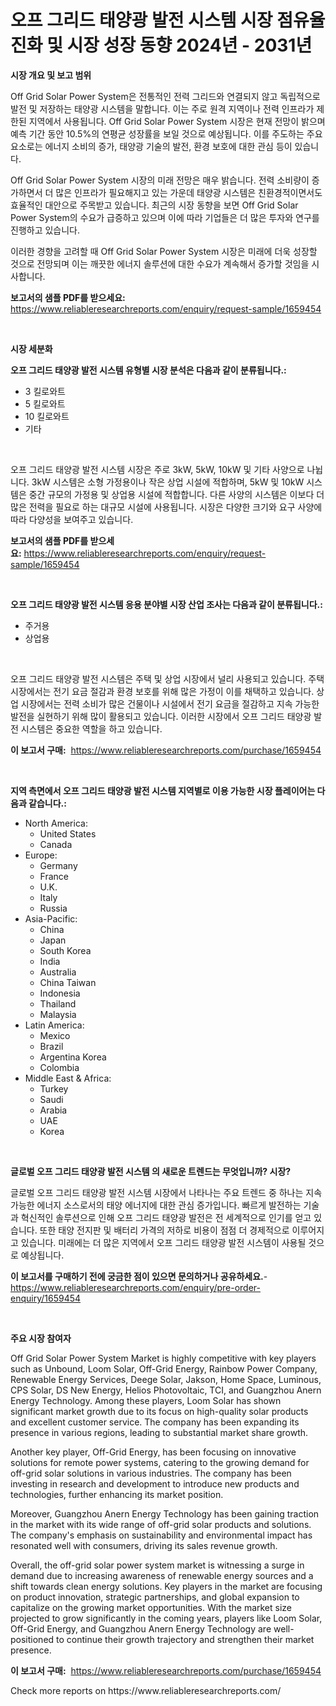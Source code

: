 <p><h1>오프 그리드 태양광 발전 시스템 시장 점유율 진화 및 시장 성장 동향 2024년 - 2031년</h1></p><p><strong>시장 개요 및 보고 범위</strong></p>
<p><p>Off Grid Solar Power System은 전통적인 전력 그리드와 연결되지 않고 독립적으로 발전 및 저장하는 태양광 시스템을 말합니다. 이는 주로 원격 지역이나 전력 인프라가 제한된 지역에서 사용됩니다. Off Grid Solar Power System 시장은 현재 전망이 밝으며 예측 기간 동안 10.5%의 연평균 성장률을 보일 것으로 예상됩니다. 이를 주도하는 주요 요소로는 에너지 소비의 증가, 태양광 기술의 발전, 환경 보호에 대한 관심 등이 있습니다.</p><p>Off Grid Solar Power System 시장의 미래 전망은 매우 밝습니다. 전력 소비량이 증가하면서 더 많은 인프라가 필요해지고 있는 가운데 태양광 시스템은 친환경적이면서도 효율적인 대안으로 주목받고 있습니다. 최근의 시장 동향을 보면 Off Grid Solar Power System의 수요가 급증하고 있으며 이에 따라 기업들은 더 많은 투자와 연구를 진행하고 있습니다.</p><p>이러한 경향을 고려할 때 Off Grid Solar Power System 시장은 미래에 더욱 성장할 것으로 전망되며 이는 깨끗한 에너지 솔루션에 대한 수요가 계속해서 증가할 것임을 시사합니다.</p></p>
<p><strong>보고서의 샘플 PDF를 받으세요:</strong> <a href="https://www.reliableresearchreports.com/enquiry/request-sample/1659454">https://www.reliableresearchreports.com/enquiry/request-sample/1659454</a></p>
<p>&nbsp;</p>
<p><strong>시장 세분화</strong></p>
<p><strong>오프 그리드 태양광 발전 시스템 유형별 시장 분석은 다음과 같이 분류됩니다.:</strong></p>
<p><ul><li>3 킬로와트</li><li>5 킬로와트</li><li>10 킬로와트</li><li>기타</li></ul></p>
<p>&nbsp;</p>
<p><p>오프 그리드 태양광 발전 시스템 시장은 주로 3kW, 5kW, 10kW 및 기타 사양으로 나뉩니다. 3kW 시스템은 소형 가정용이나 작은 상업 시설에 적합하며, 5kW 및 10kW 시스템은 중간 규모의 가정용 및 상업용 시설에 적합합니다. 다른 사양의 시스템은 이보다 더 많은 전력을 필요로 하는 대규모 시설에 사용됩니다. 시장은 다양한 크기와 요구 사양에 따라 다양성을 보여주고 있습니다.</p></p>
<p><strong>보고서의 샘플 PDF를 받으세요:</strong>&nbsp;<a href="https://www.reliableresearchreports.com/enquiry/request-sample/1659454">https://www.reliableresearchreports.com/enquiry/request-sample/1659454</a></p>
<p>&nbsp;</p>
<p><strong> 오프 그리드 태양광 발전 시스템 응용 분야별 시장 산업 조사는 다음과 같이 분류됩니다.:</strong></p>
<p><ul><li>주거용</li><li>상업용</li></ul></p>
<p>&nbsp;</p>
<p><p>오프 그리드 태양광 발전 시스템은 주택 및 상업 시장에서 널리 사용되고 있습니다. 주택 시장에서는 전기 요금 절감과 환경 보호를 위해 많은 가정이 이를 채택하고 있습니다. 상업 시장에서는 전력 소비가 많은 건물이나 시설에서 전기 요금을 절감하고 지속 가능한 발전을 실현하기 위해 많이 활용되고 있습니다. 이러한 시장에서 오프 그리드 태양광 발전 시스템은 중요한 역할을 하고 있습니다.</p></p>
<p><strong>이 보고서 구매:</strong>&nbsp; <a href="https://www.reliableresearchreports.com/purchase/1659454">https://www.reliableresearchreports.com/purchase/1659454</a></p>
<p>&nbsp;</p>
<p><strong>지역 측면에서 오프 그리드 태양광 발전 시스템 지역별로 이용 가능한 시장 플레이어는 다음과 같습니다.:</strong></p>
<p><ul>
    <li>
        North America:
        <ul>
            <li>United States</li>
            <li>Canada</li>
        </ul>
    </li>
    <li>
        Europe:
        <ul>
            <li>Germany</li>
            <li>France</li>
            <li>U.K.</li>
            <li>Italy</li>
            <li>Russia</li>
        </ul>
    </li>
    <li>
        Asia-Pacific:
        <ul>
            <li>China</li>
            <li>Japan</li>
            <li>South Korea</li>
            <li>India</li>
            <li>Australia</li>
            <li>China Taiwan</li>
            <li>Indonesia</li>
            <li>Thailand</li>
            <li>Malaysia</li>
        </ul>
    </li>
    <li>
        Latin America:
        <ul>
            <li>Mexico</li>
            <li>Brazil</li>
            <li>Argentina Korea</li>
            <li>Colombia</li>
        </ul>
    </li>
    <li>
        Middle East & Africa:
        <ul>
            <li>Turkey</li>
            <li>Saudi</li>
            <li>Arabia</li>
            <li>UAE</li>
            <li>Korea</li>
        </ul>
    </li>
    </ul></p>
<p>&nbsp;</p>
<p><strong>글로벌 오프 그리드 태양광 발전 시스템 의 새로운 트렌드는 무엇입니까? 시장?</strong></p>
<p><p>글로벌 오프 그리드 태양광 발전 시스템 시장에서 나타나는 주요 트렌드 중 하나는 지속 가능한 에너지 소스로서의 태양 에너지에 대한 관심 증가입니다. 빠르게 발전하는 기술과 혁신적인 솔루션으로 인해 오프 그리드 태양광 발전은 전 세계적으로 인기를 얻고 있습니다. 또한 태양 전지판 및 배터리 가격의 저하로 비용이 점점 더 경제적으로 이루어지고 있습니다. 미래에는 더 많은 지역에서 오프 그리드 태양광 발전 시스템이 사용될 것으로 예상됩니다.</p></p>
<p><strong>이 보고서를 구매하기 전에 궁금한 점이 있으면 문의하거나 공유하세요.</strong>- <a href="https://www.reliableresearchreports.com/enquiry/pre-order-enquiry/1659454">https://www.reliableresearchreports.com/enquiry/pre-order-enquiry/1659454</a></p>
<p>&nbsp;</p>
<p><strong>주요 시장 참여자</strong></p>
<p><p>Off Grid Solar Power System Market is highly competitive with key players such as Unbound, Loom Solar, Off-Grid Energy, Rainbow Power Company, Renewable Energy Services, Deege Solar, Jakson, Home Space, Luminous, CPS Solar, DS New Energy, Helios Photovoltaic, TCI, and Guangzhou Anern Energy Technology. Among these players, Loom Solar has shown significant market growth due to its focus on high-quality solar products and excellent customer service. The company has been expanding its presence in various regions, leading to substantial market share growth.</p><p>Another key player, Off-Grid Energy, has been focusing on innovative solutions for remote power systems, catering to the growing demand for off-grid solar solutions in various industries. The company has been investing in research and development to introduce new products and technologies, further enhancing its market position.</p><p>Moreover, Guangzhou Anern Energy Technology has been gaining traction in the market with its wide range of off-grid solar products and solutions. The company's emphasis on sustainability and environmental impact has resonated well with consumers, driving its sales revenue growth.</p><p>Overall, the off-grid solar power system market is witnessing a surge in demand due to increasing awareness of renewable energy sources and a shift towards clean energy solutions. Key players in the market are focusing on product innovation, strategic partnerships, and global expansion to capitalize on the growing market opportunities. With the market size projected to grow significantly in the coming years, players like Loom Solar, Off-Grid Energy, and Guangzhou Anern Energy Technology are well-positioned to continue their growth trajectory and strengthen their market presence.</p></p>
<p><strong>이 보고서 구매:</strong>&nbsp;&nbsp;<a href="https://www.reliableresearchreports.com/purchase/1659454">https://www.reliableresearchreports.com/purchase/1659454</a></p>
<p>Check more reports on https://www.reliableresearchreports.com/</p>
